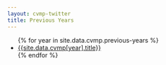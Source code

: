 ```yaml
---
layout: cvmp-twitter
title: Previous Years
---
```


<ul>
    {% for year in site.data.cvmp.previous-years %}
        <li> 
            <a href="{{site.url}}/{{year}}"> {{site.data.cvmp[year].title}} </a> 
        </li>      
    {% endfor %}
</ul>
